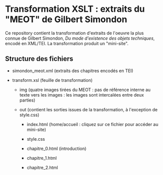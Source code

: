 # Transformation XSLT : extraits du "MEOT" de Gilbert Simondon

Ce repository contient la transformation d'extraits de l'oeuvre la plus connue de Gilbert Simondon, *Du mode d'existence des objets techniques*, encodé en XML/TEI. La transformation produit un "mini-site".

## Structure des fichiers

- simondon_meot.xml (extraits des chapitres encodés en TEI)

- transform.xsl (feuille de transformation)
  
  - img (quatre images tirées du MEOT : pas de référence interne au texte vers les images : les images sont intercalées entre deux parties)
  
  - out (contient les sorties issues de la transformation, à l'exception de style.css)
    
    - index.html (home/accueil : cliquez sur ce fichier pour accéder au mini-site)
    
    - style.css
    
    - chapitre_0.html (introduction)
    
    - chapitre_1.html
    
    - chapitre_2.html
